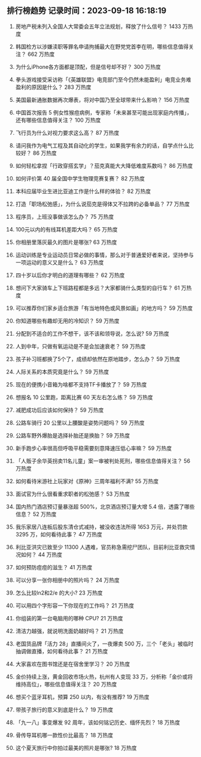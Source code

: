 
## 排行榜趋势 记录时间：2023-09-18 16:18:19
  
  1. 房地产税未列入全国人大常委会五年立法规划，释放了什么信号？ 1433 万热度
    
  2. 韩国检方以涉嫌渎职等罪名申请拘捕最大在野党党首李在明，哪些信息值得关注？ 662 万热度
    
  3. 为什么iPhone各方面都是顶配，但是信号却不好？ 300 万热度
    
  4. 拳头游戏接受采访称「《英雄联盟》电竞部门至今仍然未能盈利」电竞业务难盈利的原因是什么？ 283 万热度
    
  5. 美国最新通胀数据再次爆表，将对中国乃至全球带来什么影响？ 156 万热度
    
  6. 中国首次报告 5 例女性猴痘病例，专家称「未来甚至可能出现家庭内传播」，还有哪些信息值得关注？ 100 万热度
    
  7. 飞行员为什么对视力要求这么高？ 87 万热度
    
  8. 请问我作为电气工程及其自动化的学生，如果我学有余力的话，自学点什么比较好？ 86 万热度
    
  9. 如何轻松拿捏「行政穿搭玄学」？茄克真能大大降低难度系数吗？ 86 万热度
    
  10. 如何评价第 40 届全国中学生物理竞赛复赛？ 82 万热度
    
  11. 本科应届毕业生进比亚迪工作是什么样的体验？ 82 万热度
    
  12. 打造「职场松弛感」，为什么说茄克是得体又不拉跨的必备单品？ 77 万热度
    
  13. 程序员，上班没事做该怎么办？ 75 万热度
    
  14. 100元以内的有线耳机差距大吗？ 65 万热度
    
  15. 你相册里落灰最久的图片是哪张? 63 万热度
    
  16. 运动训练是专业运动员日常必做的事情，那么对于普通爱好者来说，坚持参与一项运动的意义又是什么？ 63 万热度
    
  17. 四十岁以后你才明白的道理有哪些？ 62 万热度
    
  18. 想问下大家骑车上下班路程都是多远？大家都骑什么类型的自行车？ 61 万热度
    
  19. 可以推荐你们家乡适合旅游「有当地特色或风景如画」的地方吗？ 59 万热度
    
  20. 你知道哪些有趣却无用的冷知识？ 59 万热度
    
  21. 分配到不适合的工作不想干，该不该和领导说，怎么说? 59 万热度
    
  22. 人到中年，只做有氧运动是不是会加速衰老？ 59 万热度
    
  23. 孩子补习班都换了5个了，成绩却依然在原地踏步，怎么办？ 59 万热度
    
  24. 人际关系的本质究竟是什么？ 59 万热度
    
  25. 现在的便携小音箱为啥都不支持TF卡播放了？ 59 万热度
    
  26. 想报名 10 公里跑，距离比赛 60 天左右怎么练？ 59 万热度
    
  27. 减肥成功后应该如何保持？ 59 万热度
    
  28. 公路车骑行 20 公里以上腰酸是姿势问题吗？ 59 万热度
    
  29. 公路车野外爆胎是选择补胎还是换胎？ 59 万热度
    
  30. 新手跑步心率很高但呼吸平稳需要刻意降速压低心率嘛？ 59 万热度
    
  31. 「人贩子余华英拐卖11名儿童」案一审被判处死刑，哪些信息值得关注？ 56 万热度
    
  32. 如何看待米游社上玩家对《原神》三周年福利不满? 55 万热度
    
  33. 面试官为什么很看重求职者的松弛感？ 53 万热度
    
  34. 国内热门酒店预订量暴涨超 500%，北京酒店预订量大增 5.4 倍，透露了哪些信息？ 52 万热度
    
  35. 我乐家居八连板后股东清仓式减持，被没收违法所得 1653 万元，并处罚款 3295 万，如何看待此事？ 47 万热度
    
  36. 利比亚洪灾已致至少 11300 人遇难，官员称急需挖尸团队，目前利比亚救灾情况如何？ 44 万热度
    
  37. 如何预防痘痘的滋生？ 41 万热度
    
  38. 可以分享一张你相册中的照片吗？ 24 万热度
    
  39. 怎么比较ln2和2/e 的大小? 23 万热度
    
  40. 可以用四个字形容一下你现在的工作吗？ 21 万热度
    
  41. 你组装的第一台电脑用的哪种 CPU? 21 万热度
    
  42. 清洁力越强，就说明洗面奶越好吗？ 21 万热度
    
  43. 老国货品牌「活力 28」直播间火了，一夜爆卖 500 万，三个「老头」被临时抽调做直播，如何看待此事？ 21 万热度
    
  44. 大家喜欢在图书馆还是在宿舍里学习？ 20 万热度
    
  45. 金价持续上涨，黄金回收市场火热，杭州有人变现 33 万，分析称「金价或将维持高位」，哪些信息值得关注？ 20 万热度
    
  46. 想买个蓝牙耳机，预算 250 以内，有没有推荐? 19 万热度
    
  47. 带孩子旅行的意义到底是什么？ 19 万热度
    
  48. 「九一八」事变爆发 92 周年，该如何铭记历史、缅怀先烈？ 18 万热度
    
  49. 骨传导耳机哪一款性价比最高？ 18 万热度
    
  50. 这个夏天旅行中你拍过最美的照片是哪张? 18 万热度
    